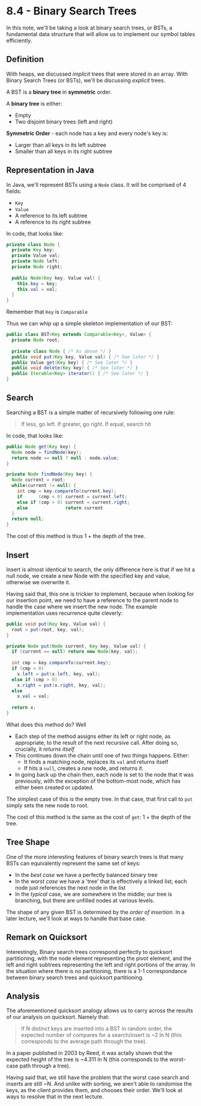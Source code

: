 # 8.4 - Binary Search Trees

In this note, we'll be taking a look at binary search trees, or BSTs, a fundamental data structure that will allow us to implement our symbol tables efficiently.

## Definition

With heaps, we discussed *implicit* trees that were stored in an array. With Binary Search Trees (or BSTs), we'll be discussing *explicit* trees.

A BST is a **binary tree** in **symmetric** order.

A **binary tree** is either:
* Empty
* Two disjoint binary trees (left and right)

**Symmetric Order** - each node has a key and every node's key is:
* Larger than all keys in its left subtree
* Smaller than all keys in its right subtree

## Representation in Java

In Java, we'll represent BSTs using a `Node` class. It will be comprised of 4 fields:
* `Key`
* `Value`
* A reference to its left subtree
* A reference to its right subtree

In code, that looks like:

```Java
private class Node {
  private Key key;
  private Value val;
  private Node left;
  private Node right;
  
  public Node(Key key, Value val) {
    this.key = key;
    this.val = val; 
  }
}
```

Remember that `Key` is `Comparable`

Thus we can whip up a simple skeleton implementation of our BST:

```Java
public class BST<Key extends Comparable<Key>, Value> {
  private Node root;
  
  private class Node { /* As above */ }
  public void put(Key key, Value val) { /* See later */ }
  public Value get(Key key) { /* See later */ }
  public void delete(Key key) { /* See later */ }
  public Iterable<Key> iterator() { /* See later */ }
}
```

## Search

Searching a BST is a simple matter of recursively following one rule:

> If less, go left. If greater, go right. If equal, search hit
 
In code, that looks like:

```Java
public Node get(Key key) {
  Node node = findNode(key);
  return node == null ? null : node.value;
}

private Node findNode(Key key) {
  Node current = root;
  while(current != null) {
    int cmp = key.compareTo(current.key);
    if      (cmp < 0) current = current.left;
    else if (cmp > 0) current = current.right;
    else              return current
  }
  return null;
}
```

The cost of this method is thus 1 + the depth of the tree.

## Insert

Insert is almost identical to search, the only difference here is that if we hit a null node, we create a new Node with the specified key and value, otherwise we overwrite it.

Having said that, this one is trickier to implement, because when looking for our insertion point, we need to have a reference to the parent node to handle the case where we insert the new node. The example implementation uses recurrence quite cleverly:

```Java
public void put(Key key, Value val) { 
  root = put(root, key, val);
}

private Node put(Node current, Key key, Value val) {
  if (current == null) return new Node(key, val);
  
  int cmp = key.compareTo(current.key);
  if (cmp < 0)
    x.left = put(x.left, key, val);
  else if (cmp > 0)
    x.right = put(x.right, key, val);
  else
    x.val = val;
  
  return x;
}
```

What does this method do? Well
* Each step of the method assigns either its left or right node, as appropriate, to the result of the next recursive call. After doing so, crucially, it *returns itself*
* This continues down the chain until one of two things happens. Either:
  * It finds a matching node, replaces its `val` and returns itself
  * If hits a `null`, creates a *new* node, and returns it.
* In going back up the chain then, each node is set to the node that it was previously, with the exception of the bottom-most node, which has either been created or updated.

The simplest case of this is the empty tree. In that case, that first call to `put` simply sets the new node to root.

The cost of this method is the same as the cost of `get`: 1 + the depth of the tree.

## Tree Shape

One of the more interesting features of binary search trees is that many BSTs can equivalently represent the same set of keys:
* In the *best case* we have a perfectly balanced binary tree
* In the *worst case* we have a 'tree' that is effectively a linked list; each node just references the next node in the list
* In the *typical* case, we are somewhere in the middle; our tree is branching, but there are unfilled nodes at various levels.

The shape of any given BST is determined by the *order of insertion*. In a later lecture, we'll look at ways to handle that base case.

## Remark on Quicksort

Interestingly, Binary search trees correspond perfectly to quicksort partitioning, with the node element representing the pivot element, and the left and right subtrees representing the left and right portions of the array. In the situation where there is no partitioning, there is a 1-1 correspondance between binary search trees and quicksort partitioning.

## Analysis

The aforementioned quicksort analogy allows us to carry across the results of our analysis on quicksort. Namely that:
> If N distinct keys are inserted into a BST in random order, the expected number of compares for a search/insert is ~2 ln N (this corresponds to the average path through the tree).

In a paper published in 2003 by Reed, it was actally shown that the expected height of the tree is ~4.311 ln N (this corresponds to the worst-case path through a tree).

Having said that, we still have the problem that the worst case search and inserts are still ~N. And unlike with sorting, we aren't able to randomise the keys, as the client provides them, and chooses their order. We'll look at ways to resolve that in the next lecture.